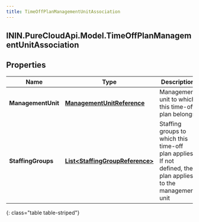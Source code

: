 ```yaml
---
title: TimeOffPlanManagementUnitAssociation
---
```

## ININ.PureCloudApi.Model.TimeOffPlanManagementUnitAssociation

## Properties

|Name | Type | Description | Notes|
|------------ | ------------- | ------------- | -------------|
| **ManagementUnit** | [**ManagementUnitReference**](ManagementUnitReference.html) | Management unit to which this time-off plan belongs | |
| **StaffingGroups** | [**List&lt;StaffingGroupReference&gt;**](StaffingGroupReference.html) | Staffing groups to which this time-off plan applies. If not defined, the plan applies to the management unit | [optional] |
{: class="table table-striped"}



